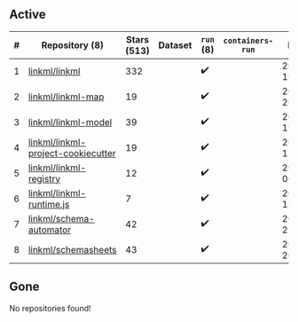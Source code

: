 ## Active
| # | Repository (8) | Stars (513) | Dataset | `run` (8) | `containers-run` | Last Modified |
| --- | --- | --- | --- | --- | --- | --- |
| 1 | [linkml/linkml](https://github.com/linkml/linkml) | 332 |  | :heavy_check_mark: |  | 2024-12-17 19:29:58+00:00 |
| 2 | [linkml/linkml-map](https://github.com/linkml/linkml-map) | 19 |  | :heavy_check_mark: |  | 2024-12-17 20:54:50+00:00 |
| 3 | [linkml/linkml-model](https://github.com/linkml/linkml-model) | 39 |  | :heavy_check_mark: |  | 2024-11-22 19:00:49+00:00 |
| 4 | [linkml/linkml-project-cookiecutter](https://github.com/linkml/linkml-project-cookiecutter) | 19 |  | :heavy_check_mark: |  | 2024-10-25 15:02:38+00:00 |
| 5 | [linkml/linkml-registry](https://github.com/linkml/linkml-registry) | 12 |  | :heavy_check_mark: |  | 2024-02-27 00:23:18+00:00 |
| 6 | [linkml/linkml-runtime.js](https://github.com/linkml/linkml-runtime.js) | 7 |  | :heavy_check_mark: |  | 2023-06-12 18:56:08+00:00 |
| 7 | [linkml/schema-automator](https://github.com/linkml/schema-automator) | 42 |  | :heavy_check_mark: |  | 2024-08-19 22:42:22+00:00 |
| 8 | [linkml/schemasheets](https://github.com/linkml/schemasheets) | 43 |  | :heavy_check_mark: |  | 2024-09-05 20:24:53+00:00 |

## Gone
No repositories found!
